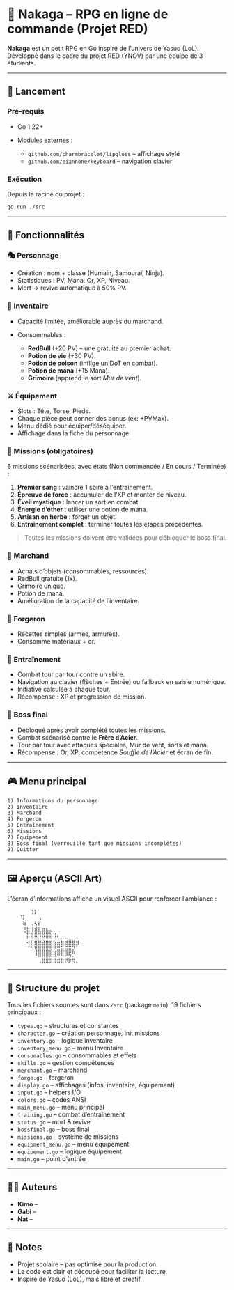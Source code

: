 # 🌸 Nakaga – RPG en ligne de commande (Projet RED)

**Nakaga** est un petit RPG en Go inspiré de l’univers de Yasuo (LoL).
Développé dans le cadre du projet RED (YNOV) par une équipe de 3 étudiants.

---

## 🚀 Lancement

### Pré-requis

* Go 1.22+
* Modules externes :

  * `github.com/charmbracelet/lipgloss` – affichage stylé
  * `github.com/eiannone/keyboard` – navigation clavier

### Exécution

Depuis la racine du projet :

```bash
go run ./src
```

---

## 🧩 Fonctionnalités

### 🎭 Personnage

* Création : nom + classe (Humain, Samouraï, Ninja).
* Statistiques : PV, Mana, Or, XP, Niveau.
* Mort → revive automatique à 50% PV.

### 🎒 Inventaire

* Capacité limitée, améliorable auprès du marchand.
* Consommables :

  * **RedBull** (+20 PV) – une gratuite au premier achat.
  * **Potion de vie** (+30 PV).
  * **Potion de poison** (inflige un DoT en combat).
  * **Potion de mana** (+15 Mana).
  * **Grimoire** (apprend le sort *Mur de vent*).

### ⚔️ Équipement

* Slots : Tête, Torse, Pieds.
* Chaque pièce peut donner des bonus (ex: +PVMax).
* Menu dédié pour équiper/déséquiper.
* Affichage dans la fiche du personnage.

### 📜 Missions (obligatoires)

6 missions scénarisées, avec états (Non commencée / En cours / Terminée) :

1. **Premier sang** : vaincre 1 sbire à l’entraînement.
2. **Épreuve de force** : accumuler de l’XP et monter de niveau.
3. **Éveil mystique** : lancer un sort en combat.
4. **Énergie d’éther** : utiliser une potion de mana.
5. **Artisan en herbe** : forger un objet.
6. **Entraînement complet** : terminer toutes les étapes précédentes.

> Toutes les missions doivent être validées pour débloquer le boss final.

### 🛒 Marchand

* Achats d’objets (consommables, ressources).
* RedBull gratuite (1x).
* Grimoire unique.
* Potion de mana.
* Amélioration de la capacité de l’inventaire.

### 🔨 Forgeron

* Recettes simples (armes, armures).
* Consomme matériaux + or.

### 🥋 Entraînement

* Combat tour par tour contre un sbire.
* Navigation au clavier (flèches + Entrée) ou fallback en saisie numérique.
* Initiative calculée à chaque tour.
* Récompense : XP et progression de mission.

### 👹 Boss final

* Débloqué après avoir complété toutes les missions.
* Combat scénarisé contre le **Frère d’Acier**.
* Tour par tour avec attaques spéciales, Mur de vent, sorts et mana.
* Récompense : Or, XP, compétence *Souffle de l’Acier* et écran de fin.

---

## 🎮 Menu principal

```
1) Informations du personnage
2) Inventaire
3) Marchand
4) Forgeron
5) Entraînement
6) Missions
7) Équipement
8) Boss final (verrouillé tant que missions incomplètes)
9) Quitter
```

---

## 🖼️ Aperçu (ASCII Art)

L’écran d’informations affiche un visuel ASCII pour renforcer l’ambiance :

```
⠀⠀⠀⠀⠀⠀⢰⡆⠀⠀⠀⠀⠀⠀⠀⠀⠀⠀⠀⠀⠀⠀⠀⠀⠀⠀⠀⠀⠀⠀⠀⠀⠀
⠀⠀⠀⠘⡇⠀⠀⠀⢠⠀⠀⠀⠀⠀⠀⠀⠀⠀⠀⠀⠀⠀⠀⠀⠀⠀⠀⠀⠀⠀
⠀⠀⠀⠀⢷⠀⢠⢣⡏⠀⠀⠀⠀⠀⠀⠀⠀⠀⠀⠀⠀⠀⠀⠀⠀⠀⠀⠀⠀⠀
⠀⠀⠀⠀⢘⣷⢸⣾⣇⣶⣦⣄⠀⠀⠀⠀⠀⠀⠀⠀⠀⠀⠀⠀⠀⠀⠀⠀⠀⠀
⠀⠀⠀⠀⠀⣿⣿⣿⣹⣿⣿⣷⣿⣆⣀⣀⠀⠀⠀⠀⠀⠀⠀⠀⠀⠀⠀⠀⠀⠀
⠀⠀⠀⠀⠀⢼⡇⣿⣿⣽⣶⣶⣯⣭⣷⣶⣿⣿⣶⠀⠀⠀⠀⠀⠀⠀⠀⠀⠀⠀
⠀⠀⠀⠀⠀⠸⠣⢿⣿⣿⣿⣿⡿⣛⣭⣭⣭⡙⠁⠀⠀⠀⠀⠀⠀⠀⠀⠀⠀⠀
⠀⠀⠀⠀⠀⠀⠀⠸⣿⣿⣿⣿⣿⠿⠿⠿⢯⡛⠀⠀⠀⠀⠀⠀⠀⠀⠀⠀⠀⠀
⠀⠀⠀⠀⠀⠀⠀⠀⢠⣿⣿⣿⣿⣾⣿⡿⡷⢿⡄⠀⠀⠀⠀⠀⠀⠀⠀⠀⠀⠀
```

---

## 📂 Structure du projet

Tous les fichiers sources sont dans `/src` (package `main`).
19 fichiers principaux :

* `types.go` – structures et constantes
* `character.go` – création personnage, init missions
* `inventory.go` – logique inventaire
* `inventory_menu.go` – menu Inventaire
* `consumables.go` – consommables et effets
* `skills.go` – gestion compétences
* `merchant.go` – marchand
* `forge.go` – forgeron
* `display.go` – affichages (infos, inventaire, équipement)
* `input.go` – helpers I/O
* `colors.go` – codes ANSI
* `main_menu.go` – menu principal
* `training.go` – combat d’entraînement
* `status.go` – mort & revive
* `bossfinal.go` – boss final
* `missions.go` – système de missions
* `equipment_menu.go` – menu équipement
* `equipement.go` – logique équipement
* `main.go` – point d’entrée

---

## 👨‍💻 Auteurs

* **Kimo** – 
* **Gabi** – 
* **Nat** –

---

## 📝 Notes

* Projet scolaire – pas optimisé pour la production.
* Le code est clair et découpé pour faciliter la lecture.
* Inspiré de Yasuo (LoL), mais libre et créatif.
